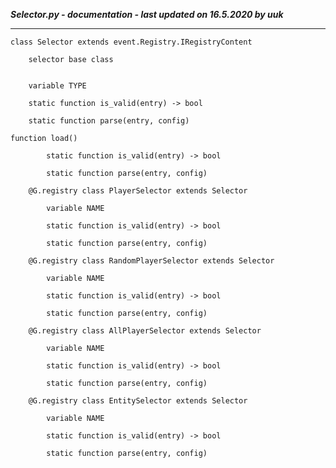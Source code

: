***Selector.py - documentation - last updated on 16.5.2020 by uuk***
___

    class Selector extends event.Registry.IRegistryContent
        
        selector base class


        variable TYPE

        static function is_valid(entry) -> bool

        static function parse(entry, config)

    function load()

            static function is_valid(entry) -> bool

            static function parse(entry, config)

        @G.registry class PlayerSelector extends Selector

            variable NAME

            static function is_valid(entry) -> bool

            static function parse(entry, config)

        @G.registry class RandomPlayerSelector extends Selector

            variable NAME

            static function is_valid(entry) -> bool

            static function parse(entry, config)

        @G.registry class AllPlayerSelector extends Selector

            variable NAME

            static function is_valid(entry) -> bool

            static function parse(entry, config)

        @G.registry class EntitySelector extends Selector

            variable NAME

            static function is_valid(entry) -> bool

            static function parse(entry, config)